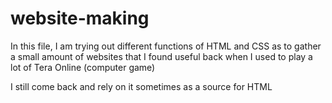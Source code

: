# website-making

In this file, I am trying out different functions of HTML and CSS as to gather a small amount 
of websites that I found useful back when I used to play a lot of Tera Online (computer game)

I still come back and rely on it sometimes as a source for HTML